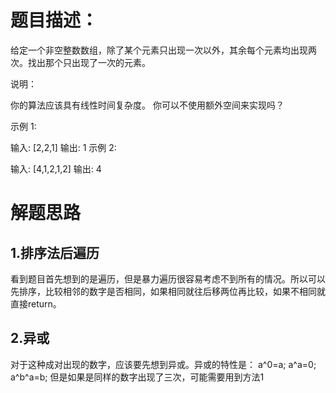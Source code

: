 # 题目描述：
给定一个非空整数数组，除了某个元素只出现一次以外，其余每个元素均出现两次。找出那个只出现了一次的元素。

说明：

你的算法应该具有线性时间复杂度。 你可以不使用额外空间来实现吗？

示例 1:

输入: [2,2,1]
输出: 1
示例 2:

输入: [4,1,2,1,2]
输出: 4

# 解题思路
## 1.排序法后遍历
看到题目首先想到的是遍历，但是暴力遍历很容易考虑不到所有的情况。所以可以先排序，比较相邻的数字是否相同，如果相同就往后移两位再比较，如果不相同就直接return。

## 2.异或
对于这种成对出现的数字，应该要先想到异或。异或的特性是：
a^0=a;
a^a=0;
a^b^a=b;
但是如果是同样的数字出现了三次，可能需要用到方法1

